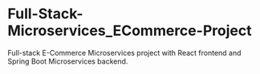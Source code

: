 # Full-Stack-Microservices_ECommerce-Project
Full-stack E-Commerce Microservices project with React frontend and Spring Boot Microservices backend.
